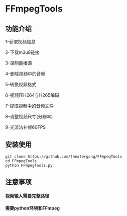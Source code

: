 # FFmpegTools

## 功能介绍

1-获取视频信息

2-下载m3u8链接

3-录制直播源

4-删除视频中的音频

5-转换视频格式

6-视频压H264与H265编码

7-提取视频中的音频文件

8-调整视频尺寸(分辨率)

9-光流法补帧60FPS

## 安装使用
    git clone https://github.com/theatergong/FFmpegTools
    cd FFmpegTools
    python FFmpegTools.py
    
## 注意事项
#### 视频输入需要完整路径
#### 需要python环境和FFmpeg
